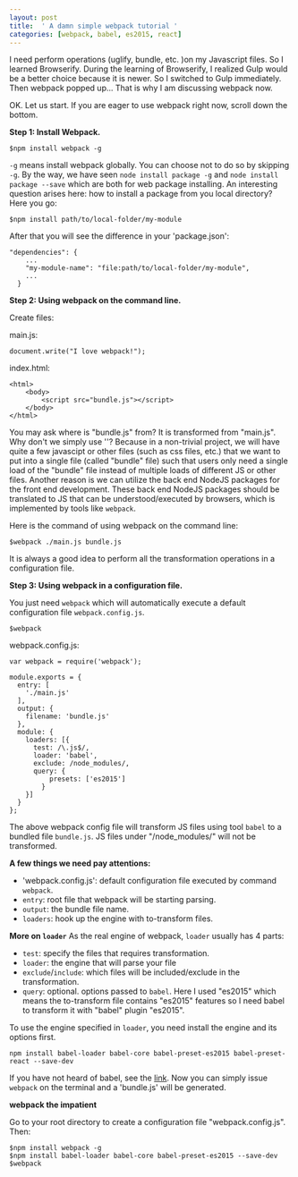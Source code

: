 ```yaml
---
layout: post
title:  ' A damn simple webpack tutorial '
categories: [webpack, babel, es2015, react]
---
```


I need perform operations (uglify, bundle, etc. )on my Javascript files. So I learned Browserify. During the learning of Browserify, I realized Gulp would be a better choice because it is newer. So I switched to Gulp immediately. Then webpack popped up... That is why I am discussing webpack now.

OK. Let us start. If you are eager to use webpack right now, scroll down the bottom.

**Step 1: Install Webpack.**

```
$npm install webpack -g
```

`-g` means install webpack globally. You can choose not to do so by skipping `-g`. By the way, we have seen `node install package -g` and `node install package --save` which are both for web package installing. An interesting question arises here: how to install a package from you local directory? Here you go:

```
$npm install path/to/local-folder/my-module
```
After that you will see the difference in your 'package.json':
```
"dependencies": {
    ...
    "my-module-name": "file:path/to/local-folder/my-module",
    ...
  }
```

**Step 2: Using webpack on the command line.**

Create files:

main.js:
```
document.write("I love webpack!");
```

index.html:
```
<html>
    <body>
        <script src="bundle.js"></script>
    </body>
</html>
```

You may ask where is "bundle.js" from? It is transformed from "main.js". Why don't we simply use '<script src="main.js"></script>'? Because in a non-trivial project, we will have quite a few javascipt or other files (such as css files, etc.) that we want to put into a single file (called "bundle" file) such that users only need a single load of the "bundle" file instead of multiple loads of different JS or other files. Another reason is we can utilize the back end NodeJS packages for the front end development. These back end NodeJS packages should be translated to JS that can be understood/executed by browsers, which is implemented by tools like `webpack`.

Here is the command of using webpack on the command line:
```
$webpack ./main.js bundle.js
```
It is always a good idea to perform all the transformation operations in a configuration file.

**Step 3: Using webpack in a configuration file.**

You just need `webpack` which will automatically execute a default configuration file `webpack.config.js`.
```
$webpack
```

webpack.config.js:
```
var webpack = require('webpack');

module.exports = {
  entry: [
    './main.js'
  ],
  output: {
    filename: 'bundle.js'
  },
  module: {
    loaders: [{
      test: /\.js$/,
      loader: 'babel',
      exclude: /node_modules/,
      query: {
          presets: ['es2015']
        }
    }]
  }
};
```

The above webpack config file will transform JS files using tool `babel` to a bundled file `bundle.js`. JS files under "/node_modules/" will not be transformed.

**A few things we need pay attentions:**

* 'webpack.config.js': default configuration file executed by command `webpack`.
* `entry`: root file that webpack will be starting parsing.
* `output`: the bundle file name.
* `loaders`: hook up the engine with to-transform files.

**More on `loader`**
As the real engine of webpack, `loader` usually has 4 parts:

* `test`: specify the files that requires transformation.
* `loader`: the engine that will parse your file
* `exclude`/`include`: which files will be included/exclude in the transformation.
* `query`: optional. options passed to `babel`. Here I used "es2015" which means the to-transform file contains "es2015" features so I need babel to transform it with "babel" plugin "es2015".

To use the engine specified in `loader`, you need install the engine and its options first.
```
npm install babel-loader babel-core babel-preset-es2015 babel-preset-react --save-dev
```
If you have not heard of babel, see the [link](https://babeljs.io/blog/2015/10/31/setting-up-babel-6).
Now you can simply issue `webpack` on the terminal and a 'bundle.js' will be generated.

**webpack the impatient**

Go to your root directory to create a configuration file "webpack.config.js".
Then:

```
$npm install webpack -g
$npm install babel-loader babel-core babel-preset-es2015 --save-dev
$webpack
```
